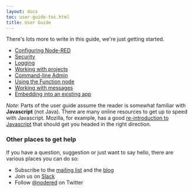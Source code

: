 ```yaml
---
layout: docs
toc: user-guide-toc.html
title: User Guide
---
```


There's lots more to write in this guide, we're just getting started.

- [Configuring Node-RED](/docs/configuration)
- [Security](/docs/security)
- [Logging](/docs/user-guide/logging)
- [Working with projects](/docs/user-guide/projects)
- [Command-line Admin](/docs/node-red-admin)
- [Using the Function node](/docs/writing-functions)
- [Working with messages](/docs/user-guide/messages)
- [Embedding into an existing app](/docs/embedding)

<div class="doc-callout">
<em>Note</em>:  Parts of the user guide assume the reader is somewhat familiar with <strong>Javascript</strong> (not Java).  
There are many online resources to get up to speed with Javascript. Mozilla, for example, has a good 
<a href="https://developer.mozilla.org/en-US/docs/Web/JavaScript/A_re-introduction_to_JavaScript">re-introduction to Javascript</a>
that should get you headed in the right direction.
</div>

### Other places to get help

If you have a question, suggestion or just want to say hello, there are various
places you can do so:

 - Subscribe to the [mailing list](https://groups.google.com/forum/#!forum/node-red)
   and the [blog](http://blog.nodered.org)
 - Join us on [Slack](http://nodered.org/slack/)
 - Follow [@nodered](http://twitter.com/nodered) on Twitter
